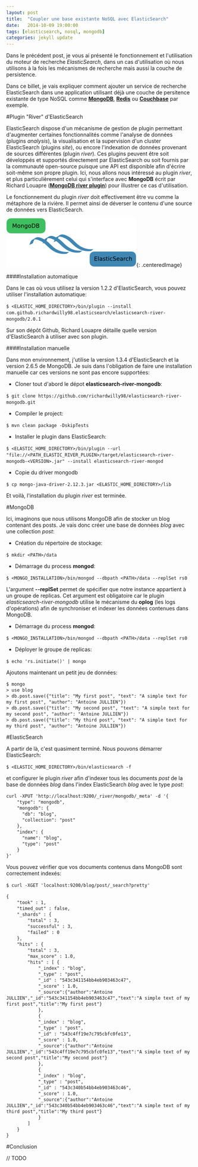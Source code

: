 ```yaml
---
layout: post
title:  "Coupler une base existante NoSQL avec ElasticSearch"
date:   2014-10-09 19:00:00
tags: [elasticsearch, nosql, mongodb]
categories: jekyll update
---
```


Dans le précédent post, je vous ai présenté le fonctionnement et l'utilisation du moteur de recherche *ElasticSearch*, dans 
un cas d'utilisation où nous utilisons à la fois les mécanismes de recherche mais aussi la couche de persistence.

      
Dans ce billet, je vais expliquer comment ajouter un service de recherche ElasticSearch dans une application utilisant déjà une couche de persitence 
existante de type NoSQL comme [**MongoDB**](http://www.mongodb.org/), [**Redis**](http://redis.io/) ou [**Couchbase**](http://www.couchbase.com/fr) par exemple.

#Plugin "River" d'ElasticSearch

ElasticSearch dispose d'un mécanisme de gestion de plugin permettant d'augmenter certaines fonctionnalités comme l'analyse de données (plugins *analysis*), 
la visualisation et la supervision d'un cluster ElasticSearch (plugins *site*), ou encore l'indexation de données provenant 
de sources différentes (plugin *river*). Ces plugins peuvent être soit développés et supportés directement par ElasticSearch ou soit 
fournis par la communauté open-source puisque une API est disponible afin d'écrire soit-même son propre plugin.
Ici, nous allons nous intéressé au plugin *river*, et plus particulièrement celui qui s'interface avec **MongoDB** écrit 
par Richard Louapre ([**MongoDB river plugin**](https://github.com/richardwilly98/elasticsearch-river-mongodb)) pour illustrer 
ce cas d'utilisation.

<i class="fa fa-arrow-circle-right"></i> Le fonctionnement du plugin *river* doit effectivement être vu comme la métaphore de la rivière. Il permet ainsi de déverser
 le contenu d'une source de données vers ElasticSearch.
 
![Plugin River](/images/River.png){: .centeredImage}

####Installation automatique

Dans le cas où vous utilisez la version 1.2.2 d'ElasticSearch, vous pouvez utiliser l'installation automatique:

``$ <ELASTIC_HOME_DIRECTORY>/bin/plugin --install com.github.richardwilly98.elasticsearch/elasticsearch-river-mongodb/2.0.1``

<i class="fa fa-info-circle"></i> Sur son dépôt Github, Richard Louapre détaille quelle version d'ElasticSearch à utiliser avec son plugin. 

####Installation manuelle

Dans mon environnement, j'utilise la version 1.3.4 d'ElasticSearch et la version 2.6.5 de MongoDB. Je suis dans l'obligation 
de faire une installation manuelle car ces versions ne sont pas encore supportées:

* Cloner tout d'abord le dépot **elasticsearch-river-mongodb**:

``$ git clone https://github.com/richardwilly98/elasticsearch-river-mongodb.git``

* Compiler le project:

``$ mvn clean package -DskipTests``

* Installer le plugin dans ElasticSearch:

``$ <ELASTIC_HOME_DIRECTORY>/bin/plugin --url "file://<PATH_ELASTIC_RIVER_PLUGIN>/target/elasticsearch-river-mongodb-<VERSION>.jar" --install elasticsearch-river-mongod``

* Copie du driver mongodb

``$ cp mongo-java-driver-2.12.3.jar <ELASTIC_HOME_DIRECTORY>/lib``
 
Et voilà, l'installation du plugin *river* est terminée.

#MongoDB
  
Ici, imaginons que nous utilisons MongoDB afin de stocker un blog contenant des posts. Je vais donc créer une 
base de données *blog* avec une collection *post*:

* Création du répertoire de stockage:

``$ mkdir <PATH>/data``

* Démarrage du process **mongod**:

``$ <MONGO_INSTALLATION>/bin/mongod --dbpath <PATH>/data --replSet rs0`` 

<i class="fa fa-info-circle"></i> L'argument **\--replSet** permet de spécifier que notre instance appartient à un groupe de replicas.
Cet argument est obligatoire car le plugin *elasticsearch-river-mongodb* utilise le mécanisme du **oplog** 
(les logs d'opérations) afin de synchroniser et indexer les données contenues dans MongoDB. 

* Démarrage du process **mongod**:

``$ <MONGO_INSTALLATION>/bin/mongod --dbpath <PATH>/data --replSet rs0`` 

* Déployer le groupe de replicas:

``$ echo 'rs.initiate()' | mongo``

Ajoutons maintenant un petit jeu de données:

    $ mongo
    > use blog
    > db.post.save({"title": "My first post", "text": "A simple text for my first post", "author": "Antoine JULLIEN"})
    > db.post.save({"title": "My second post", "text": "A simple text for my second post", "author": "Antoine JULLIEN"})
    > db.post.save({"title": "My third post", "text": "A simple text for my third post", "author": "Antoine JULLIEN"})
     
#ElasticSearch

A partir de là, c'est quasiment terminé. Nous pouvons démarrer ElasticSearch:

``$ <ELASTIC_HOME_DIRECTORY>/bin/elasticsearch -f``

et configurer le plugin *river* afin d'indexer tous les documents *post* de la base de données *blog* dans l'index ElasticSearch 
*blog* avec le type *post*:

    curl -XPUT 'http://localhost:9200/_river/mongodb/_meta' -d '{ 
        "type": "mongodb", 
        "mongodb": { 
          "db": "blog", 
          "collection": "post"
        }, 
        "index": {
          "name": "blog", 
          "type": "post" 
        }
    }'

Vous pouvez vérifier que vos documents contenus dans MongoDB sont correctement indexés:

``$ curl -XGET 'localhost:9200/blog/post/_search?pretty'``

    {
        "took" : 1,
        "timed_out" : false,
        "_shards" : {
            "total" : 3,
            "successful" : 3,
            "failed" : 0
        },
        "hits" : {
            "total" : 3,
            "max_score" : 1.0,
            "hits" : [ {
                "_index" : "blog",
                "_type" : "post",
                "_id" : "543c341154bb4eb903463c47",
                "_score" : 1.0,
                "_source":{"author":"Antoine JULLIEN","_id":"543c341154bb4eb903463c47","text":"A simple text of my first post","title":"My first post"}
                }, 
                {
                "_index" : "blog",
                "_type" : "post",
                "_id" : "543c4ff19e7c795cbfc0fe13",
                "_score" : 1.0,
                "_source":{"author":"Antoine JULLIEN","_id":"543c4ff19e7c795cbfc0fe13","text":"A simple text of my second post","title":"My second post"}
                }, 
                {
                "_index" : "blog",
                "_type" : "post",
                "_id" : "543c340b54bb4eb903463c46",
                "_score" : 1.0,
                "_source":{"author":"Antoine JULLIEN","_id":"543c340b54bb4eb903463c46","text":"A simple text of my third post","title":"My third post"}
                } 
            ]
        }
    }



#Conclusion

// TODO



